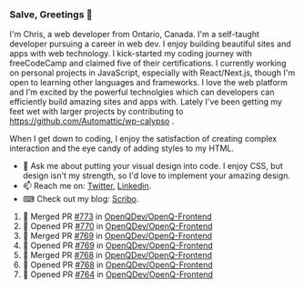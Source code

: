 ### Salve, Greetings 👋

I'm Chris, a web developer from Ontario, Canada. I'm a self-taught developer pursuing a career in web dev. I enjoy building beautiful sites and apps with web technology.
I kick-started my coding journey with freeCodeCamp and claimed five of their certifications.  I currently working on personal projects in JavaScript, especially with React/Next.js, though I'm open to learning other languages and frameworks. I love the web platform and I'm excited by the powerful technolgies which can developers can efficiently build amazing sites and apps with. Lately I've been getting my feet wet with larger projects by contributing to https://github.com/Automattic/wp-calypso .

When I get down to coding, I enjoy the satisfaction of creating complex interaction and the eye candy of adding styles to my HTML. 

- 💬 Ask me about putting your visual design into code. I enjoy CSS, but design isn't my strength, so I'd love to implement your amazing design.
- 📫 Reach me on: [Twitter](https://twitter.com/Christo28120856), [Linkedin](https://www.linkedin.com/in/christopher-stevers-07b9a5204/).
- ⌨ Check out my blog: [Scribo](https://christopherstevers.cf).
<!--
**Christopher-Stevers/Christopher-Stevers** is a ✨ _special_ ✨ repository because its `README.md` (this file) appears on your GitHub profile.

Here are some ideas to get you started:

- 🔭 I’m currently working on ...
- 🌱 I’m currently learning ...
- 👯 I’m looking to collaborate on ...
- 🤔 I’m looking for help with ...
- 😄 Pronouns: ...
- ⚡ Fun fact: ...
-->

<!--START_SECTION:activity-->
1. 🎉 Merged PR [#773](https://github.com/OpenQDev/OpenQ-Frontend/pull/773) in [OpenQDev/OpenQ-Frontend](https://github.com/OpenQDev/OpenQ-Frontend)
2. 💪 Opened PR [#770](https://github.com/OpenQDev/OpenQ-Frontend/pull/770) in [OpenQDev/OpenQ-Frontend](https://github.com/OpenQDev/OpenQ-Frontend)
3. 🎉 Merged PR [#769](https://github.com/OpenQDev/OpenQ-Frontend/pull/769) in [OpenQDev/OpenQ-Frontend](https://github.com/OpenQDev/OpenQ-Frontend)
4. 💪 Opened PR [#769](https://github.com/OpenQDev/OpenQ-Frontend/pull/769) in [OpenQDev/OpenQ-Frontend](https://github.com/OpenQDev/OpenQ-Frontend)
5. 🎉 Merged PR [#768](https://github.com/OpenQDev/OpenQ-Frontend/pull/768) in [OpenQDev/OpenQ-Frontend](https://github.com/OpenQDev/OpenQ-Frontend)
6. 💪 Opened PR [#768](https://github.com/OpenQDev/OpenQ-Frontend/pull/768) in [OpenQDev/OpenQ-Frontend](https://github.com/OpenQDev/OpenQ-Frontend)
7. 💪 Opened PR [#764](https://github.com/OpenQDev/OpenQ-Frontend/pull/764) in [OpenQDev/OpenQ-Frontend](https://github.com/OpenQDev/OpenQ-Frontend)
<!--END_SECTION:activity-->
